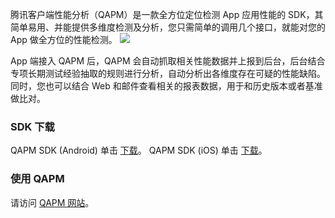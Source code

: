 腾讯客户端性能分析（QAPM）是一款全方位定位检测 App 应用性能的 SDK，其简单易用、并能提供多维度检测及分析，您只需简单的调用几个接口，就能对您的 App 做全方位的性能检测。
![](https://main.qcloudimg.com/raw/aacf03d82de8883ac512633a8c8785ea.png)

App 端接入 QAPM 后，QAPM 会自动抓取相关性能数据并上报到后台，后台结合专项长期测试经验抽取的规则进行分析，自动分析出各维度存在可疑的性能缺陷。同时，您也可以结合 Web 和邮件查看相关的报表数据，用于和历史版本或者基准做比对。

### SDK 下载
QAPM SDK (Android) 单击 [下载](https://qapm-1253358381.cosgz.myqcloud.com/QAPM.zip)。
QAPM SDK (iOS) 单击 [下载](https://qapm-1253358381.cos.ap-guangzhou.myqcloud.com/QAPM_iOS.zip)。

### 使用 QAPM
请访问 [QAPM 网站](https://qapm.qq.com)。

